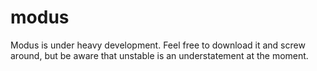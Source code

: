 modus
=====

Modus is under heavy development. Feel free to download it and screw around, but be aware that
unstable is an understatement at the moment.
